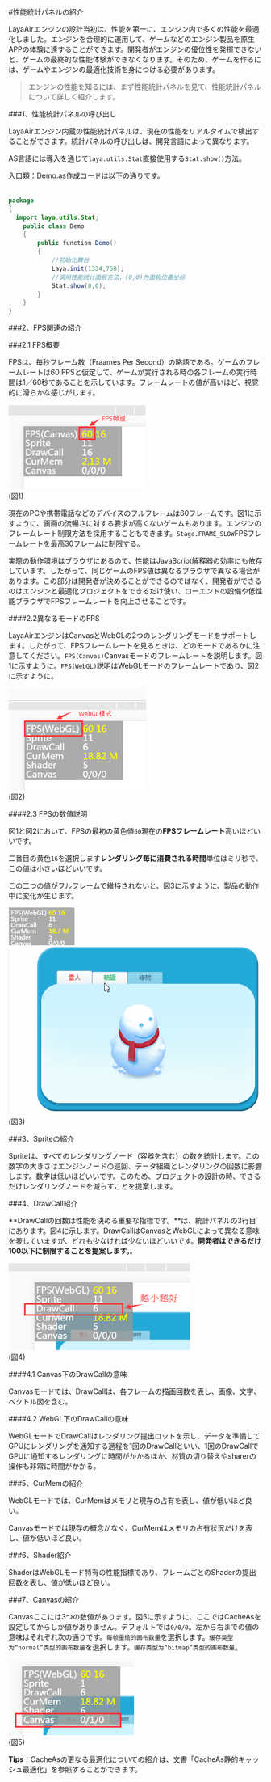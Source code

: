 #性能統計パネルの紹介

LayaAirエンジンの設計当初は、性能を第一に、エンジン内で多くの性能を最適化しました。エンジンを合理的に運用して、ゲームなどのエンジン製品を原生APPの体験に達することができます。開発者がエンジンの優位性を発揮できないと、ゲームの最終的な性能体験ができなくなります。そのため、ゲームを作るには、ゲームやエンジンの最適化技術を身につける必要があります。



>エンジンの性能を知るには、まず性能統計パネルを見て、性能統計パネルについて詳しく紹介します。



###1、性能統計パネルの呼び出し

LayaAirエンジン内蔵の性能統計パネルは、現在の性能をリアルタイムで検出することができます。統計パネルの呼び出しは、開発言語によって異なります。

AS言語には導入を通じて`laya.utils.Stat`直接使用する`Stat.show()`方法。

入口類：Demo.as作成コードは以下の通りです。


```java

package
{
  import laya.utils.Stat;
	public class Demo
	{	
		public function Demo()
		{
          	//初始化舞台
			Laya.init(1334,750);
          	//调用性能统计面板方法，(0,0)为面板位置坐标
			Stat.show(0,0); 
		}
	}
}
```




###2、FPS関連の紹介

###2.1 FPS概要

FPSは、毎秒フレーム数（Fraames Per Second）の略語である。ゲームのフレームレートは60 FPSと仮定して、ゲームが実行される時の各フレームの実行時間は1／60秒であることを示しています。フレームレートの値が高いほど、視覚的に滑らかな感じがします。

![图1](img/1.png)<br/>(図1)

現在のPCや携帯電話などのデバイスのフルフレームは60フレームです。図1に示すように、画面の流暢さに対する要求が高くないゲームもあります。エンジンのフレームレート制限方法を採用することもできます。`Stage.FRAME_SLOW`FPSフレームレートを最高30フレームに制限する。

実際の動作環境はブラウザにあるので、性能はJavaScript解释器の効率にも依存しています。したがって、同じゲームのFPS値は異なるブラウザで異なる場合があります。この部分は開発者が決めることができるのではなく、開発者ができるのはエンジンと最適化プロジェクトをできるだけ使い、ローエンドの設備や低性能ブラウザでFPSフレームレートを向上させることです。

####2.2異なるモードのFPS

LayaAirエンジンはCanvasとWebGLの2つのレンダリングモードをサポートします。したがって、FPSフレームレートを見るときは、どのモードであるかに注意してください。`FPS(Canvas)`Canvasモードのフレームレートを説明します。図1に示すように。`FPS(WebGL)`説明はWebGLモードのフレームレートであり、図2に示すように。

![图片2.png](img/2.png)<br/>(図2)

####2.3 FPSの数値説明

図1と図2において、FPSの最初の黄色値`60`現在の**FPSフレームレート**高いほどいいです。

二番目の黄色`16`を選択します**レンダリング毎に消費される時間**単位はミリ秒で、この値は小さいほどいいです。

この二つの値がフルフレームで維持されないと、図3に示すように、製品の動作中に変化が生じます。

![动图3](img/3.gif)<br/>(図3)





###3、Spriteの紹介

Spriteは、すべてのレンダリングノード（容器を含む）の数を統計します。この数字の大きさはエンジンノードの巡回、データ組織とレンダリングの回数に影響します。数字は低いほどいいです。このため、プロジェクトの設計の時、できるだけレンダリングノードを減らすことを提案します。





###4、DrawCall紹介


 **DrawCallの回数は性能を決める重要な指標です。**は、統計パネルの3行目にあります。図4に示します。DrawCallはCanvasとWebGLによって異なる意味を表していますが、どれも少なければ少ないほどいいです。**開発者はできるだけ100以下に制限することを提案します。**。

![图4](img/4.png)<br/>(図4)



####4.1 Canvas下のDrawCallの意味

Canvasモードでは、DrawCallは、各フレームの描画回数を表し、画像、文字、ベクトル図を含む。

####4.2 WebGL下のDrawCallの意味

WebGLモードでDrawCallはレンダリング提出ロットを示し、データを準備してGPUにレンダリングを通知する過程を1回のDrawCallといい、1回のDrawCallでGPUに通知するレンダリングに時間がかかるほか、材質の切り替えやsharerの操作も非常に時間がかかる。



###5、CurMemの紹介

WebGLモードでは、CurMemはメモリと現存の占有を表し、値が低いほど良い。

Canvasモードでは現存の概念がなく、CurMemはメモリの占有状況だけを表し、値が低いほど良い。



###6、Shader紹介

ShaderはWebGLモード特有の性能指標であり、フレームごとのShaderの提出回数を表し、値が低いほど良い。



###7、Canvasの紹介

Canvasここには3つの数値があります。図5に示すように、ここではCacheAsを設定してからしか値がありません。デフォルトでは`0/0/0`。左から右までの値の意味はそれぞれ次の通りです。`每帧重绘的画布数量`を選択します。`缓存类型为“normal”类型的画布数量`を選択します。`缓存类型为“bitmap”类型的画布数量`。


![图5](img/5.png)<br/>(図5)


**Tips**：CacheAsの更なる最適化についての紹介は、文書「CacheAs静的キャッシュ最適化」を参照することができます。










 